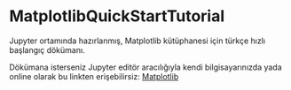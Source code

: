 # MatplotlibQuickStartTutorial
Jupyter ortamında hazırlanmış, Matplotlib kütüphanesi için türkçe hızlı başlangıç dökümanı.

Dökümana isterseniz Jupyter editör aracılığıyla kendi bilgisayarınızda yada online olarak bu linkten erişebilirsiz:
[Matplotlib](https://github.com/IbrahimCanKALYA/MatplotlibQuickStartTutorial/blob/master/matplotlibTutorial.ipynb)
